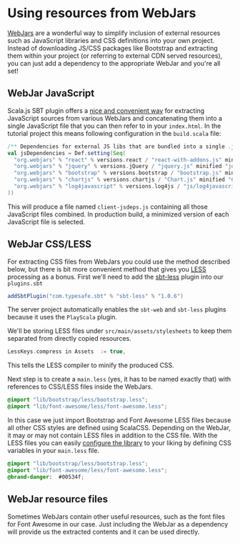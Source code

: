 # Using resources from WebJars

[WebJars](http://www.webjars.org) are a wonderful way to simplify inclusion of external resources such as JavaScript libraries and CSS definitions into
your own project. Instead of downloading JS/CSS packages like Bootstrap and extracting them within your project (or referring to external CDN
served resources), you can just add a dependency to the appropriate WebJar and you're all set!

## WebJar JavaScript

Scala.js SBT plugin offers a [nice and convenient way](http://www.scala-js.org/doc/sbt/depending.html) for extracting JavaScript sources from various
WebJars and concatenating them into a single JavaScript file that you can then refer to in your `index.html`. In the tutorial project this means following
configuration in the `build.scala` file:

```scala
/** Dependencies for external JS libs that are bundled into a single .js file according to dependency order */
val jsDependencies = Def.setting(Seq(
  "org.webjars" % "react" % versions.react / "react-with-addons.js" minified "react-with-addons.min.js" commonJSName "React",
  "org.webjars" % "jquery" % versions.jQuery / "jquery.js" minified "jquery.min.js",
  "org.webjars" % "bootstrap" % versions.bootstrap / "bootstrap.js" minified "bootstrap.min.js" dependsOn "jquery.js",
  "org.webjars" % "chartjs" % versions.chartjs / "Chart.js" minified "Chart.min.js",
  "org.webjars" % "log4javascript" % versions.log4js / "js/log4javascript_uncompressed.js" minified "js/log4javascript.js"
))
```

This will produce a file named `client-jsdeps.js` containing all those JavaScript files combined. In production build, a minimized version of each
JavaScript file is selected.

## WebJar CSS/LESS

For extracting CSS files from WebJars you could use the method described below, but there is bit more convenient method that gives you [LESS](http://lesscss.org/)
processing as a bonus. First we'll need to add the [sbt-less](https://github.com/sbt/sbt-less) plugin into our `plugins.sbt`

```scala
addSbtPlugin("com.typesafe.sbt" % "sbt-less" % "1.0.6")
```

The server project automatically enables the `sbt-web` and `sbt-less` plugins because it uses the `PlayScala` plugin.

We'll be storing LESS files under `src/main/assets/stylesheets` to keep them separated from directly copied resources.

```scala
LessKeys.compress in Assets  := true,
```
This tells the LESS compiler to minify the produced CSS.

Next step is to create a `main.less` (yes, it has to be named exactly that) with references to CSS/LESS files inside the WebJars.

```css
@import "lib/bootstrap/less/bootstrap.less";
@import "lib/font-awesome/less/font-awesome.less";
```

In this case we just import Bootstrap and Font Awesome LESS files because all other CSS styles are defined using ScalaCSS. Depending on the WebJar, 
it may or may not contain LESS files in addition to the CSS file. With the LESS files you can easily 
[configure the library](http://getbootstrap.com/css/#less) to your liking by defining CSS variables in your `main.less` file.

```css
@import "lib/bootstrap/less/bootstrap.less";
@import "lib/font-awesome/less/font-awesome.less";
@brand-danger:  #00534f;
```

## WebJar resource files

Sometimes WebJars contain other useful resources, such as the font files for Font Awesome in our case. Just including the WebJar as a dependency will provide
us the extracted contents and it can be used directly.
